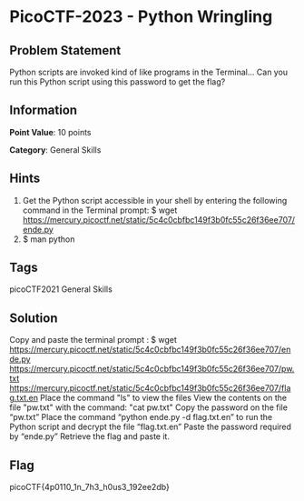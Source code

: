 #  PicoCTF-2023 - Python Wringling

## Problem Statement

Python scripts are invoked kind of like programs in the Terminal... Can you run this Python script using this password to get the flag?

## Information

**Point Value**: 10 points

**Category**: General Skills

## Hints

1. Get the Python script accessible in your shell by entering the following command in the Terminal prompt: $ wget https://mercury.picoctf.net/static/5c4c0cbfbc149f3b0fc55c26f36ee707/ende.py
2. $ man python

## Tags

picoCTF2021 
General Skills

## Solution

Copy and paste the terminal prompt : $ wget 
https://mercury.picoctf.net/static/5c4c0cbfbc149f3b0fc55c26f36ee707/ende.py
https://mercury.picoctf.net/static/5c4c0cbfbc149f3b0fc55c26f36ee707/pw.txt
https://mercury.picoctf.net/static/5c4c0cbfbc149f3b0fc55c26f36ee707/flag.txt.en
Place the command "ls" to view the files
View the contents on the file "pw.txt" with the command: "cat pw.txt"
Copy the password on the file “pw.txt”
Place the command “python ende.py -d flag.txt.en” to run the Python script and decrypt the file “flag.txt.en”
Paste the password required by “ende.py” 
Retrieve the flag and paste it.

## Flag

picoCTF{4p0110_1n_7h3_h0us3_192ee2db}
